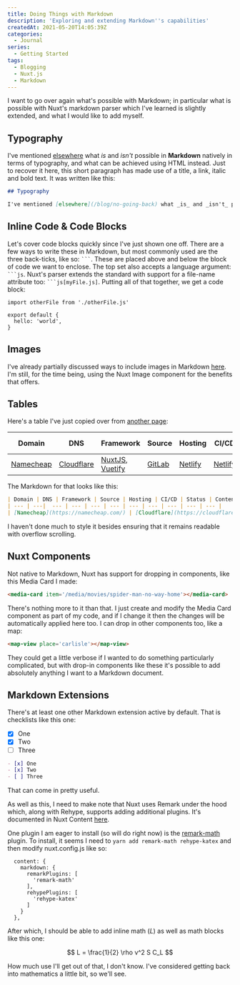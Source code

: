 ```yaml
---
title: Doing Things with Markdown
description: 'Exploring and extending Markdown''s capabilities'
createdAt: 2021-05-20T14:05:39Z
categories:
  - Journal
series:
  - Getting Started
tags:
  - Blogging
  - Nuxt.js
  - Markdown
---
```


I want to go over again what's possible with Markdown; in particular what is possible with Nuxt's markdown parser which I've learned is slightly extended, and what I would like to add myself.

## Typography

I've mentioned [elsewhere](/blog/no-going-back) what _is_ and _isn't_ possible in **Markdown** natively in terms of typography, and what can be achieved using HTML instead. Just to recover it here, this short paragraph has made use of a title, a link, italic and bold text. It was written like this:

```md
## Typography

I've mentioned [elsewhere](/blog/no-going-back) what _is_ and _isn't_ possible in **Markdown** natively in terms of typography, and what can be achieved using HTML instead. Just to recover it here, this short paragraph has made use of a title, a link, italic and bold text. It was written like this:
```

## Inline Code & Code Blocks

Let's cover code blocks quickly since I've just shown one off. There are a few ways to write these in Markdown, but most commonly used are the three back-ticks, like so: `` ``` ``. These are placed above and below the block of code we want to enclose. The top set also accepts a language argument: `` ```js ``. Nuxt's parser extends the standard with support for a file-name attribute too: `` ```js[myFile.js] ``. Putting all of that together, we get a code block:

```js[myFile.js]
import otherFile from './otherFile.js'

export default {
  hello: 'world',
}
```

## Images

I've already partially discussed ways to include images in Markdown [here](/blog/images-and-nuxt). I'm still, for the time being, using the Nuxt Image component for the benefits that offers.

## Tables

Here's a table I've just copied over from [another page](code/thom-bruce-com):

| Domain | DNS | Framework | Source | Hosting | CI/CD | Status | Content API | CMS | CDN | Comments |
| --- | ---|  --- | --- | --- | --- | --- | --- | --- | --- | --- |
| [Namecheap](https://namecheap.com/) | [Cloudflare](https://cloudflare.com/) | [NuxtJS](https://nuxtjs.org/), [Vuetify](https://vuetifyjs.com/) | [GitLab](https://gitlab.com/) | [Netlify](https://netlify.com/) | [Netlify](https://netlify.com/) | [Upptime](https://status.thombruce.com/) | Static | File System | [GitLab](https://gitlab.com/), [Netlify](https://netlify.com/) | [Staticman](https://staticman.net/)

The Markdown for that looks like this:

```md
| Domain | DNS | Framework | Source | Hosting | CI/CD | Status | Content API | CMS | CDN | Comments |
| --- | ---|  --- | --- | --- | --- | --- | --- | --- | --- | --- |
| [Namecheap](https://namecheap.com/) | [Cloudflare](https://cloudflare.com/) | [NuxtJS](https://nuxtjs.org/), [Vuetify](https://vuetifyjs.com/) | [GitLab](https://gitlab.com/) | [Netlify](https://netlify.com/) | [Netlify](https://netlify.com/) | [Upptime](https://status.thombruce.com/) | Static | File System | [GitLab](https://gitlab.com/), [Netlify](https://netlify.com/) | [Staticman](https://staticman.net/)
```

I haven't done much to style it besides ensuring that it remains readable with overflow scrolling.

## Nuxt Components

Not native to Markdown, Nuxt has support for dropping in components, like this Media Card I made:

<media-card item='/media/movies/spider-man-no-way-home'></media-card>

```md
<media-card item='/media/movies/spider-man-no-way-home'></media-card>
```

There's nothing more to it than that. I just create and modify the Media Card component as part of my code, and if I change it then the changes will be automatically applied here too. I can drop in other components too, like a map:

<map-view place='carlisle'></map-view>

```md
<map-view place='carlisle'></map-view>
```

They could get a little verbose if I wanted to do something particularly complicated, but with drop-in components like these it's possible to add absolutely anything I want to a Markdown document.

## Markdown Extensions

There's at least one other Markdown extension active by default. That is checklists like this one:

- [x] One
- [x] Two
- [ ] Three

```md
- [x] One
- [x] Two
- [ ] Three
```

That can come in pretty useful.

As well as this, I need to make note that Nuxt uses Remark under the hood which, along with Rehype, supports adding additional plugins. It's documented in Nuxt Content [here](https://content.nuxtjs.org/configuration#markdown).

One plugin I am eager to install (so will do right now) is the [remark-math](https://github.com/remarkjs/remark-math) plugin. To install, it seems I need to `yarn add remark-math rehype-katex` and then modify nuxt.config.js like so:

```js[nuxt.config.js]
  content: {
    markdown: {
      remarkPlugins: [
        'remark-math'
      ],
      rehypePlugins: [
        'rehype-katex'
      ]
    }
  },
```

After which, I should be able to add inline math ($L$) as well as math blocks like this one:

$$
L = \frac{1}{2} \rho v^2 S C_L
$$

How much use I'll get out of that, I don't know. I've considered getting back into mathematics a little bit, so we'll see.